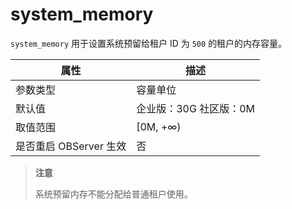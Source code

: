system_memory 
==================================

`system_memory` 用于设置系统预留给租户 ID 为 `500` 的租户的内存容量。


|      **属性**      |  **描述**   |
|------------------|-----------|
| 参数类型             | 容量单位      |
| 默认值              | 企业版：30G  社区版：0M     |
| 取值范围             | \[0M, +∞) |
| 是否重启 OBServer 生效 | 否         |


> **注意**
> 
> 系统预留内存不能分配给普通租户使用。
